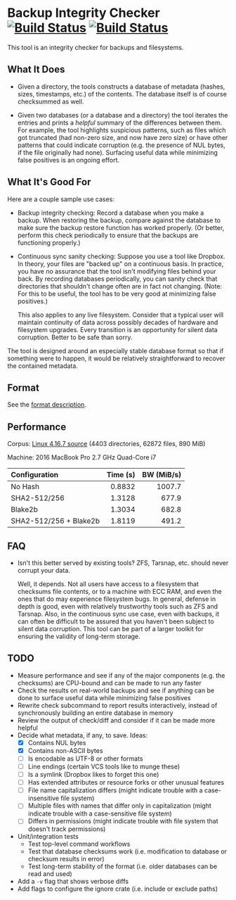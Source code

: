 # Backup Integrity Checker [![Build Status](https://travis-ci.org/elliottslaughter/integrity-checker.svg?branch=master)](https://travis-ci.org/elliottslaughter/integrity-checker) [![Build Status](https://ci.appveyor.com/api/projects/status/w3mn421fl8l6r95a/branch/master?svg=true)](https://ci.appveyor.com/project/elliottslaughter/integrity-checker/branch/master)

This tool is an integrity checker for backups and filesystems.

## What It Does

  * Given a directory, the tools constructs a database of metadata
    (hashes, sizes, timestamps, etc.) of the contents. The database
    itself is of course checksummed as well.

  * Given two databases (or a database and a directory) the tool
    iterates the entries and prints a *helpful* summary of the
    differences between them. For example, the tool highlights
    suspicious patterns, such as files which got truncated (had
    non-zero size, and now have zero size) or have other patterns that
    could indicate corruption (e.g. the presence of NUL bytes, if the
    file originally had none). Surfacing useful data while minimizing
    false positives is an ongoing effort.

## What It's Good For

Here are a couple sample use cases:

  * Backup integrity checking: Record a database when you make a
    backup. When restoring the backup, compare against the database to
    make sure the backup restore function has worked properly. (Or
    better, perform this check periodically to ensure that the backups
    are functioning properly.)

  * Continuous sync sanity checking: Suppose you use a tool like
    Dropbox. In theory, your files are "backed up" on a continuous
    basis. In practice, you have no assurance that the tool isn't
    modifying files behind your back. By recording databases
    periodically, you can sanity check that directories that shouldn't
    change often are in fact not changing. (Note: For this to be
    useful, the tool has to be very good at minimizing false positives.)

    This also applies to any live filesystem. Consider that a typical
    user will maintain continuity of data across possibly decades of
    hardware and filesystem upgrades. Every transition is an
    opportunity for silent data corruption. Better to be safe than
    sorry.

The tool is designed around an especially stable database format so
that if something were to happen, it would be relatively
straightforward to recover the contained metadata.

## Format

See the [format description](FORMAT.md).

## Performance

Corpus: [Linux 4.16.7
source](https://cdn.kernel.org/pub/linux/kernel/v4.x/linux-4.16.7.tar.xz)
(4403 directories, 62872 files, 890 MiB)

Machine: 2016 MacBook Pro 2.7 GHz Quad-Core i7

| Configuration          | Time (s) | BW (MiB/s) |
|:---------------------- | --------:| ----------:|
| No Hash                |   0.8832 |     1007.7 |
| SHA2-512/256           |   1.3128 |      677.9 |
| Blake2b                |   1.3034 |      682.8 |
| SHA2-512/256 + Blake2b |   1.8119 |      491.2 |

## FAQ

  * Isn't this better served by existing tools? ZFS, Tarsnap,
    etc. should never corrupt your data.

    Well, it depends. Not all users have access to a filesystem that
    checksums file contents, or to a machine with ECC RAM, and even
    the ones that do may experience filesystem bugs. In general,
    defense in depth is good, even with relatively trustworthy tools
    such as ZFS and Tarsnap. Also, in the continuous sync use case,
    even with backups, it can often be difficult to be assured that
    you haven't been subject to silent data corruption. This tool can
    be part of a larger toolkit for ensuring the validity of long-term
    storage.

## TODO

  * Measure performance and see if any of the major components (e.g. the
    checksums) are CPU-bound and can be made to run any faster
  * Check the results on real-world backups and see if anything can be done
    to surface useful data while minimizing false positives
  * Rewrite check subcommand to report results interactively, instead of
    synchronously building an entire database in memory
  * Review the output of check/diff and consider if it can be made
    more helpful
  * Decide what metadata, if any, to save. Ideas:
      * [X] Contains NUL bytes
      * [X] Contains non-ASCII bytes
      * [ ] Is encodable as UTF-8 or other formats
      * [ ] Line endings (certain VCS tools like to munge these)
      * [ ] Is a symlink (Dropbox likes to forget this one)
      * [ ] Has extended attributes or resource forks or other unusual features
      * [ ] File name capitalization differs (might indicate trouble with a case-insensitive file system)
      * [ ] Multiple files with names that differ only in capitalization (might indicate trouble with a case-sensitive file system)
      * [ ] Differs in permissions (might indicate trouble with file system that doesn't track permissions)
  * Unit/integration tests
      * Test top-level command workflows
      * Test that database checksums work (i.e. modification to database or checksum results in error)
      * Test long-term stability of the format (i.e. older databases can be read and used)
  * Add a `-v` flag that shows verbose diffs
  * Add flags to configure the ignore crate (i.e. include or exclude paths)
